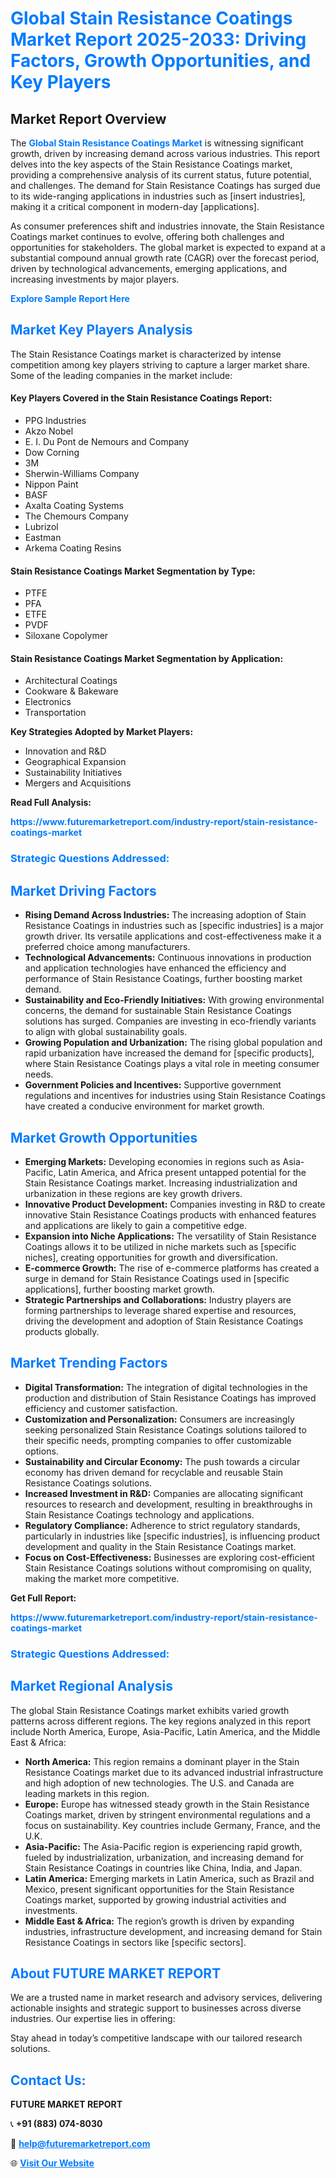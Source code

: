 <h1 style="color: #007BFF;">Global Stain Resistance Coatings Market Report 2025-2033: Driving Factors, Growth Opportunities, and Key Players</h1>

<section id="overview">
<h2>Market Report Overview</h2>
<p>The <a href="https://www.futuremarketreport.com/industry-report/stain-resistance-coatings-market" style="color: #007BFF; text-decoration: none;"><strong>Global Stain Resistance Coatings Market</strong></a> is witnessing significant growth, driven by increasing demand across various industries. This report delves into the key aspects of the Stain Resistance Coatings market, providing a comprehensive analysis of its current status, future potential, and challenges. The demand for Stain Resistance Coatings has surged due to its wide-ranging applications in industries such as [insert industries], making it a critical component in modern-day [applications].</p>
<p>As consumer preferences shift and industries innovate, the Stain Resistance Coatings market continues to evolve, offering both challenges and opportunities for stakeholders. The global market is expected to expand at a substantial compound annual growth rate (CAGR) over the forecast period, driven by technological advancements, emerging applications, and increasing investments by major players.</p>
</section>

<section id="overview">
<p><a href="https://www.futuremarketreport.com/request-sample/reportId=85347" style="color: #007BFF; text-decoration: none;"><strong>Explore Sample Report Here</strong></a></p>
</section>

<section id="key-players">
<h2 style="color: #007BFF;">Market Key Players Analysis</h2>
<p>The Stain Resistance Coatings market is characterized by intense competition among key players striving to capture a larger market share. Some of the leading companies in the market include:</p>
<h4>Key Players Covered in the Stain Resistance Coatings Report:</h4>
<ul><li>PPG Industries</li><li>Akzo Nobel</li><li>E. I. Du Pont de Nemours and Company</li><li>Dow Corning</li><li>3M</li><li>Sherwin-Williams Company</li><li>Nippon Paint</li><li>BASF</li><li>Axalta Coating Systems</li><li>The Chemours Company</li><li>Lubrizol</li><li>Eastman</li><li>Arkema Coating Resins</li></ul>
<h4>Stain Resistance Coatings Market Segmentation by Type:</h4>
<ul><li>PTFE</li><li>PFA</li><li>ETFE</li><li>PVDF</li><li>Siloxane Copolymer</li></ul>

<h4>Stain Resistance Coatings Market Segmentation by Application:</h4>
<ul><li>Architectural Coatings</li><li>Cookware &amp; Bakeware</li><li>Electronics</li><li>Transportation</li></ul>
<p><strong>Key Strategies Adopted by Market Players:</strong></p>
<ul>
<li>Innovation and R&D</li>
<li>Geographical Expansion</li>
<li>Sustainability Initiatives</li>
<li>Mergers and Acquisitions</li>
</ul>
</section>

<section>
<p><strong>Read Full Analysis: </strong></p><a href="https://www.futuremarketreport.com/industry-report/stain-resistance-coatings-market" style="color: #007BFF; text-decoration: none;"><strong>https://www.futuremarketreport.com/industry-report/stain-resistance-coatings-market</strong></a>
<h3 style="color: #007BFF;">Strategic Questions Addressed:</h3>
</section>

<section id="driving-factors">
<h2 style="color: #007BFF;">Market Driving Factors</h2>
<ul>
<li><strong>Rising Demand Across Industries:</strong> The increasing adoption of Stain Resistance Coatings in industries such as [specific industries] is a major growth driver. Its versatile applications and cost-effectiveness make it a preferred choice among manufacturers.</li>
<li><strong>Technological Advancements:</strong> Continuous innovations in production and application technologies have enhanced the efficiency and performance of Stain Resistance Coatings, further boosting market demand.</li>
<li><strong>Sustainability and Eco-Friendly Initiatives:</strong> With growing environmental concerns, the demand for sustainable Stain Resistance Coatings solutions has surged. Companies are investing in eco-friendly variants to align with global sustainability goals.</li>
<li><strong>Growing Population and Urbanization:</strong> The rising global population and rapid urbanization have increased the demand for [specific products], where Stain Resistance Coatings plays a vital role in meeting consumer needs.</li>
<li><strong>Government Policies and Incentives:</strong> Supportive government regulations and incentives for industries using Stain Resistance Coatings have created a conducive environment for market growth.</li>
</ul>
</section>

<section id="growth-opportunities">
<h2 style="color: #007BFF;">Market Growth Opportunities</h2>
<ul>
<li><strong>Emerging Markets:</strong> Developing economies in regions such as Asia-Pacific, Latin America, and Africa present untapped potential for the Stain Resistance Coatings market. Increasing industrialization and urbanization in these regions are key growth drivers.</li>
<li><strong>Innovative Product Development:</strong> Companies investing in R&D to create innovative Stain Resistance Coatings products with enhanced features and applications are likely to gain a competitive edge.</li>
<li><strong>Expansion into Niche Applications:</strong> The versatility of Stain Resistance Coatings allows it to be utilized in niche markets such as [specific niches], creating opportunities for growth and diversification.</li>
<li><strong>E-commerce Growth:</strong> The rise of e-commerce platforms has created a surge in demand for Stain Resistance Coatings used in [specific applications], further boosting market growth.</li>
<li><strong>Strategic Partnerships and Collaborations:</strong> Industry players are forming partnerships to leverage shared expertise and resources, driving the development and adoption of Stain Resistance Coatings products globally.</li>
</ul>
</section>

<section id="trending-factors">
<h2 style="color: #007BFF;">Market Trending Factors</h2>
<ul>
<li><strong>Digital Transformation:</strong> The integration of digital technologies in the production and distribution of Stain Resistance Coatings has improved efficiency and customer satisfaction.</li>
<li><strong>Customization and Personalization:</strong> Consumers are increasingly seeking personalized Stain Resistance Coatings solutions tailored to their specific needs, prompting companies to offer customizable options.</li>
<li><strong>Sustainability and Circular Economy:</strong> The push towards a circular economy has driven demand for recyclable and reusable Stain Resistance Coatings solutions.</li>
<li><strong>Increased Investment in R&D:</strong> Companies are allocating significant resources to research and development, resulting in breakthroughs in Stain Resistance Coatings technology and applications.</li>
<li><strong>Regulatory Compliance:</strong> Adherence to strict regulatory standards, particularly in industries like [specific industries], is influencing product development and quality in the Stain Resistance Coatings market.</li>
<li><strong>Focus on Cost-Effectiveness:</strong> Businesses are exploring cost-efficient Stain Resistance Coatings solutions without compromising on quality, making the market more competitive.</li>
</ul>
</section>

<section>
<p><strong>Get Full Report: </strong></p><a href="https://www.futuremarketreport.com/industry-report/stain-resistance-coatings-market" style="color: #007BFF; text-decoration: none;"><strong>https://www.futuremarketreport.com/industry-report/stain-resistance-coatings-market</strong></a>
<h3 style="color: #007BFF;">Strategic Questions Addressed:</h3>
</section>


<section id="regional-analysis">
<h2 style="color: #007BFF;">Market Regional Analysis</h2>
<p>The global Stain Resistance Coatings market exhibits varied growth patterns across different regions. The key regions analyzed in this report include North America, Europe, Asia-Pacific, Latin America, and the Middle East & Africa:</p>
<ul>
<li><strong>North America:</strong> This region remains a dominant player in the Stain Resistance Coatings market due to its advanced industrial infrastructure and high adoption of new technologies. The U.S. and Canada are leading markets in this region.</li>
<li><strong>Europe:</strong> Europe has witnessed steady growth in the Stain Resistance Coatings market, driven by stringent environmental regulations and a focus on sustainability. Key countries include Germany, France, and the U.K.</li>
<li><strong>Asia-Pacific:</strong> The Asia-Pacific region is experiencing rapid growth, fueled by industrialization, urbanization, and increasing demand for Stain Resistance Coatings in countries like China, India, and Japan.</li>
<li><strong>Latin America:</strong> Emerging markets in Latin America, such as Brazil and Mexico, present significant opportunities for the Stain Resistance Coatings market, supported by growing industrial activities and investments.</li>
<li><strong>Middle East & Africa:</strong> The region’s growth is driven by expanding industries, infrastructure development, and increasing demand for Stain Resistance Coatings in sectors like [specific sectors].</li>
</ul>
</section>

<footer>
<h2 style="color: #007BFF;">About FUTURE MARKET REPORT</h2>
<p>We are a trusted name in market research and advisory services, delivering actionable insights and strategic support to businesses across diverse industries. Our expertise lies in offering:</p>

<p>Stay ahead in today’s competitive landscape with our tailored research solutions.</p>

<h2 style="color: #007BFF;">Contact Us:</h2>
<p><strong>FUTURE MARKET REPORT</strong></p>
<p>📞 <strong>+91 (883) 074-8030</strong></p>
<p>📧 <strong><a href="mailto:help@futuremarketreport.com" style="color: #007BFF;">help@futuremarketreport.com</a></strong></p>
<p>🌐 <strong><a href="https://www.futuremarketreport.com/" style="color: #007BFF;">Visit Our Website</a></strong></p>
</footer>